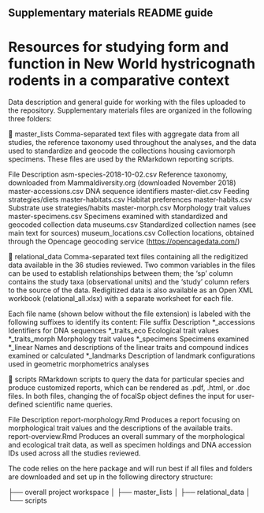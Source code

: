 ## Supplementary materials README guide 
# Resources for studying form and function in New World hystricognath rodents in a comparative context

Data description and general guide for working with the files uploaded to the repository. Supplementary materials files are organized in the following three folders:

📂  master_lists 
Comma-separated text files with aggregate data from all studies, the reference taxonomy used throughout the analyses, and the data used to standardize and geocode the collections housing caviomorph specimens. These files are used by the RMarkdown reporting scripts. 

File
Description
asm-species-2018-10-02.csv
Reference taxonomy, downloaded from Mammaldiversity.org (downloaded November 2018)
master-accessions.csv 
DNA sequence identifiers
master-diet.csv
Feeding strategies/diets 
master-habitats.csv
Habitat preferences
master-habits.csv
Substrate use strategies/habits
master-morph.csv
Morphology trait values
master-specimens.csv
Specimens examined with standardized and geocoded collection data
museums.csv
Standardized collection names (see main text for sources)
museum_locations.csv
Collection locations, obtained through the Opencage geocoding service (https://opencagedata.com/)


📂  relational_data
Comma-separated text files containing all the redigitized data available in the 36 studies reviewed. Two common variables in the files can be used to establish relationships between them; the ‘sp’ column contains the study taxa (observational units) and the ‘study’ column refers to the source of the data. Redigitized data is also available as an Open XML workbook (relational_all.xlsx) with a separate worksheet for each file. 



Each file name (shown below without the file extension) is labeled with the following suffixes to identify its content: 
File suffix 
Description
*_accessions 
Identifiers for DNA sequences
*_traits_eco 
Ecological trait values 
*_traits_morph
Morphology trait values
*_specimens
Specimens examined
*_linear 
Names and descriptions of the linear traits and compound indices examined or calculated
*_landmarks 
Description of landmark configurations used in geometric morphometrics analyses 

📂  scripts
RMarkdown scripts to query the data for particular species and produce customized reports, which can be rendered as .pdf, .html, or .doc files. In both files, changing the of focalSp object defines the input for user-defined scientific name queries.

File
Description
report-morphology.Rmd
Produces a report focusing on morphological trait values and the descriptions of the available traits.
report-overview.Rmd
Produces an overall summary of the morphological and ecological trait data, as well as specimen holdings and DNA accession IDs used across all the studies reviewed. 

The code relies on the here package and will run best if all files and folders are downloaded and set up in the following directory structure:

├── overall project workspace
│   ├── master_lists
│   ├── relational_data
│   └── scripts
